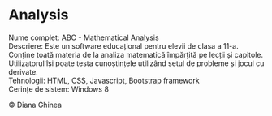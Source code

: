 Analysis
========

Nume complet: ABC - Mathematical Analysis                                 
Descriere: Este un software educațional pentru elevii de clasa a 11-a. Conține toată materia de la analiza matematică împărțită pe lecții și capitole. Utilizatorul își poate testa cunoștințele utilizând setul de probleme și jocul cu derivate.                                                          
Tehnologii: HTML, CSS, Javascript, Bootstrap framework                                                            
Cerințe de sistem: Windows 8

© Diana Ghinea
